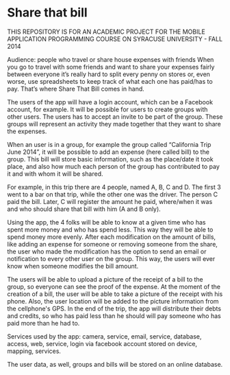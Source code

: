 Share that bill
=================

THIS REPOSITORY IS FOR AN ACADEMIC PROJECT FOR THE MOBILE APPLICATION PROGRAMMING COURSE ON SYRACUSE UNIVERSITY - FALL 2014

Audience: people who travel or share house expenses with friends
When you go to travel with some friends and want to share your expenses fairly
between everyone it’s really hard to split every penny on stores or, even worse, use
spreadsheets to keep track of what each one has paid/has to pay. That’s where Share
That Bill comes in hand.

The users of the app will have a login account, which can be a Facebook account,
for example. It will be possible for users to create groups with other users. The users has to
accept an invite to be part of the group. These groups will represent an activity they made
together that they want to share the expenses.

When an user is in a group, for example the group called “California Trip June
2014”, it will be possible to add an expense (here called bill) to the group. This bill will store
basic information, such as the place/date it took place, and also how much each person of
the group has contributed to pay it and with whom it will be shared.

For example, in this trip there are 4 people, named A, B, C and D. The first 3 went
to a bar on that trip, while the other one was the driver. The person C paid the bill. Later, C
will register the amount he paid, where/when it was and who should share that bill with him
(A and B only).

Using the app, the 4 folks will be able to know at a given time who has spent more
money and who has spend less. This way they will be able to spend money more evenly.
After each modification on the amount of bills, like adding an expense for someone or
removing someone from the share, the user who made the modification has the option to
send an email or notification to every other user on the group. This way, the users will ever
know when someone modifies the bill amount.

The users will be able to upload a picture of the receipt of a bill to the group, so
everyone can see the proof of the expense. At the moment of the creation of a bill, the user
will be able to take a picture of the receipt with his phone. Also, the user location will be
added to the picture information from the cellphone's GPS.
In the end of the trip, the app will distribute their debts and credits, so who has paid
less than he should will pay someone who has paid more than he had to.

Services used by the app:
camera, service, email, service, database, access, web, service, login via facebook account stored on device, mapping, services. 

The user data, as well, groups and bills will be stored on an online database.

